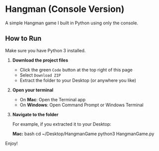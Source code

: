 # Hangman (Console Version)

A simple Hangman game I built in Python using only the console.

## How to Run

 Make sure you have Python 3 installed.

1. **Download the project files**
   - Click the green `Code` button at the top right of this page
   - Select `Download ZIP`
   - Extract the folder to your Desktop (or anywhere you like)

2. **Open your terminal**
   - On **Mac**: Open the Terminal app
   - On **Windows**: Open Command Prompt or Windows Terminal

3. **Navigate to the folder**

   For example, if you extracted it to your Desktop:

   **Mac:**
   bash
   cd ~/Desktop/HangmanGame
   python3 HangmanGame.py
   
Enjoy!
